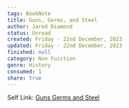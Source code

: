 ```yaml
---
tags: BookNote
title: Guns, Germs, and Steel
author: Jared Diamond
status: Unread
created: Friday - 22nd December, 2023
updated: Friday - 22nd December, 2023
finished: null
category: Non Fuiction
genre: History
consumed: 1
share: true
---
```


Self Link: [Guns Germs and Steel](Guns%20Germs%20and%20Steel.md)
